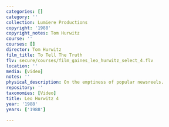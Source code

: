 ```yaml
---
categories: []
category: ''
collection: Lumiere Productions
copyright: '1988'
copyright_notes: Tom Hurwitz
course: ''
courses: []
director: Tom Hurwitz
film_title: To Tell The Truth
flv: secure/courses/film_gaines_leo_hurwitz_select_4.flv
location: ''
media: [video]
notes: ''
physical_description: On the emptiness of popular newsreels.
repository: ''
taxonomies: [Video]
title: Leo Hurwitz 4
year: '1988'
years: ['1988']

---
```

